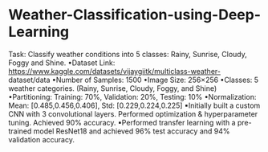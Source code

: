 # Weather-Classification-using-Deep-Learning
Task: Classify weather conditions into 5 classes: Rainy, Sunrise, Cloudy, Foggy and
Shine.
•Dataset Link: https://www.kaggle.com/datasets/vijaygiitk/multiclass-weather-
dataset/data
•Number of Samples: 1500
•Image Size: 256×256
•Classes: 5 weather categories. (Rainy, Sunrise, Cloudy, Foggy, and Shine)
•Partitioning: Training: 70%, Validation: 20%, Testing: 10%
•Normalization: Mean: [0.485,0.456,0.406], Std: [0.229,0.224,0.225]
▪Initially built a custom CNN with 3 convolutional layers. Performed optimization & hyperparameter tuning. Achieved 90% accuracy.
▪Performed transfer learning with a pre-trained model ResNet18 and achieved 96% test accuracy and 94% validation accuracy.
